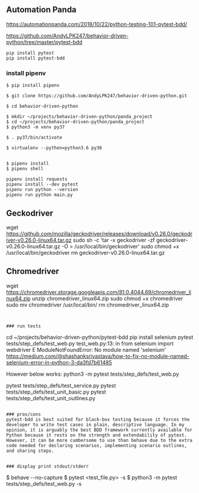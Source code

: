 ## Automation Panda
https://automationpanda.com/2018/10/22/python-testing-101-pytest-bdd/

https://github.com/AndyLPK247/behavior-driven-python/tree/master/pytest-bdd

```
pip install pytest
pip install pytest-bdd
```

### install pipenv


```
$ pip install pipenv

$ git clone https://github.com/AndyLPK247/behavior-driven-python.git

$ cd behavior-driven-python

$ mkdir ~/projects/behavior-driven-python/panda_project
$ cd ~/projects/behavior-driven-python/panda_project
$ python3 -m venv py37

$ . py37/bin/activate

$ virtualenv --python=python3.6 py36


$ pipenv install
$ pipenv shell

pipenv install requests
pipenv install --dev pytest
pipenv run python --version
pipenv run python main.py

```
## Geckodriver
wget https://github.com/mozilla/geckodriver/releases/download/v0.26.0/geckodriver-v0.26.0-linux64.tar.gz
sudo sh -c 'tar -x geckodriver -zf geckodriver-v0.26.0-linux64.tar.gz -O > /usr/local/bin/geckodriver'
sudo chmod +x /usr/local/bin/geckodriver
rm geckodriver-v0.26.0-linux64.tar.gz

## Chromedriver
wget https://chromedriver.storage.googleapis.com/81.0.4044.69/chromedriver_linux64.zip
unzip chromedriver_linux64.zip
sudo chmod +x chromedriver
sudo mv chromedriver /usr/local/bin/
rm chromedriver_linux64.zip
```


### run tests
```
cd ~/projects/behavior-driven-python/pytest-bdd
pip install selenium
pytest tests/step_defs/test_web.py
test_web.py:13: in <module>
    from selenium import webdriver
E   ModuleNotFoundError: No module named 'selenium'
https://medium.com/@shashanksrivastava/how-to-fix-no-module-named-selenium-error-in-python-3-da3fd7b61485

However below works:
python3 -m pytest tests/step_defs/test_web.py

pytest tests/step_defs/test_service.py
pytest tests/step_defs/test_unit_basic.py
pytest tests/step_defs/test_unit_outlines.py
```

### pros/cons
pytest-bdd is best suited for black-box testing because it forces the developer to write test cases in plain, descriptive language. In my opinion, it is arguably the best BDD framework currently available for Python because it rests on the strength and extendability of pytest. However, it can be more cumbersome to use than behave due to the extra code needed for declaring scenarios, implementing scenario outlines, and sharing steps.


### display print stdout/stderr
```
$ behave --no-capture
$ pytest <test_file.py> -s
$ python3 -m pytest tests/step_defs/test_web.py -s
```